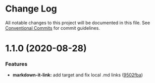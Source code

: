 # Change Log

All notable changes to this project will be documented in this file.
See [Conventional Commits](https://conventionalcommits.org) for commit guidelines.

# 1.1.0 (2020-08-28)


### Features

* **markdown-it-link:** add target and fix local .md links ([9502fba](https://github.com/stasson/markspec/commit/9502fba926082878a246ebc8aa1d95ae05cae675))
